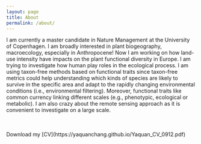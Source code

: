 ```yaml
---
layout: page
title: About 
permalink: /about/
---
```

I am currently a master candidate in Nature Management at the University of Copenhagen. I am broadly interested in plant biogeography, macroecology, especially in Anthropocene! Now I am working on how land-use intensity have impacts on the plant functional diversity in Europe. I am trying to investigate how human play roles in the ecological process. I am using taxon-free methods based on functional traits since taxon-free metrics could help understanding which kinds of species are likely to survive in the specific area and adapt to the rapidly changing environmental conditions (i.e., environmental filtering). Moreover, functional traits like common currency linking different scales (e.g., phenotypic, ecological or metabolic). I am also crazy about the remote sensing approach as it is convenient to investigate on a large scale.

<br>
<br>
Download my [CV](https://yaquanchang.github.io/Yaquan_CV_0912.pdf)
<br>
